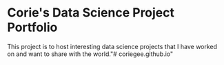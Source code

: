 # Corie's Data Science Project Portfolio

This project is to host interesting data science projects that I have worked on and want to share with the world."# coriegee.github.io" 
